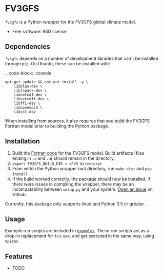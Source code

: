 
FV3GFS
======


`fv3gfs` is a Python wrapper for the FV3GFS global climate model.


* Free software: BSD license

Dependencies
------------

`fv3gfs` depends on a number of development libraries that can't be installed through `pip`.
On Ubuntu, these can be installed with:

.. code-block:: console

    apt-get update && apt-get install -y \
        libblas-dev \
        liblapack-dev \
        libnetcdf-dev \
        libnetcdff-dev \
        libffi-dev \
        libopenmpi3 \
        libssl-dev 

When installing from sources, it also requires that you build the FV3GFS Fortran model prior
to building the Python package.


Installation
------------

1. Build the [Fortran code](https://github.com/VulcanClimateModeling/fv3gfs/tree/master/sorc/fv3gfs.fd/FV3)
   for the FV3GFS model. Build artifacts (files ending in `.o` and `.a`) should remain in the directory.
2. `export FV3GFS_BUILD_DIR = <FV3 directory>`
3. From within the Python wrapper root directory, run `make dist` and `pip install .`.
4. If the build worked correctly, the package should now be installed. If there were issues in compiling the
   wrapper, there may be an incompatability between `setup.py` and your system.
   [Open an issue](https://github.com/VulcanClimateModeling/fv3gfs/issues/new) on Github.

Currently, this package only supports linux and Python 3.5 or greater.


Usage
-----

Example run scripts are included in [`examples`](https://github.com/VulcanClimateModeling/fv3gfs/tree/master/sorc/fv3gfs.fd/cython_wrapper/examples).
These run scripts act as a drop-in replacement for `fv3.exe`, and get executed in the same way, using `mpirun`.

Features
--------

* TODO
